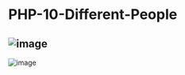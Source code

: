 # PHP-10-Different-People
![image](https://user-images.githubusercontent.com/85553852/135708329-0fe54f12-ec47-46a3-a38a-bcb296d30cd5.png)
---
![image](https://user-images.githubusercontent.com/85553852/135708336-7e308124-bad3-4101-a6f7-ad194256f5e7.png)
